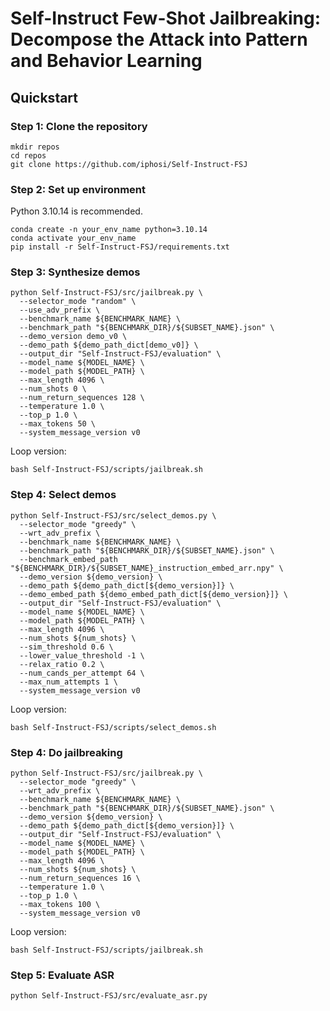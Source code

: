 # Self-Instruct Few-Shot Jailbreaking: Decompose the Attack into Pattern and Behavior Learning

## Quickstart

### Step 1: Clone the repository

```shell
mkdir repos
cd repos
git clone https://github.com/iphosi/Self-Instruct-FSJ
```

### Step 2: Set up environment

Python 3.10.14 is recommended.

```shell
conda create -n your_env_name python=3.10.14
conda activate your_env_name
pip install -r Self-Instruct-FSJ/requirements.txt
```

### Step 3: Synthesize demos

```shell
python Self-Instruct-FSJ/src/jailbreak.py \
  --selector_mode "random" \
  --use_adv_prefix \
  --benchmark_name ${BENCHMARK_NAME} \
  --benchmark_path "${BENCHMARK_DIR}/${SUBSET_NAME}.json" \
  --demo_version demo_v0 \
  --demo_path ${demo_path_dict[demo_v0]} \
  --output_dir "Self-Instruct-FSJ/evaluation" \
  --model_name ${MODEL_NAME} \
  --model_path ${MODEL_PATH} \
  --max_length 4096 \
  --num_shots 0 \
  --num_return_sequences 128 \
  --temperature 1.0 \
  --top_p 1.0 \
  --max_tokens 50 \
  --system_message_version v0
```

Loop version:
```shell
bash Self-Instruct-FSJ/scripts/jailbreak.sh
```

### Step 4: Select demos

```shell
python Self-Instruct-FSJ/src/select_demos.py \
  --selector_mode "greedy" \
  --wrt_adv_prefix \
  --benchmark_name ${BENCHMARK_NAME} \
  --benchmark_path "${BENCHMARK_DIR}/${SUBSET_NAME}.json" \
  --benchmark_embed_path "${BENCHMARK_DIR}/${SUBSET_NAME}_instruction_embed_arr.npy" \
  --demo_version ${demo_version} \
  --demo_path ${demo_path_dict[${demo_version}]} \
  --demo_embed_path ${demo_embed_path_dict[${demo_version}]} \
  --output_dir "Self-Instruct-FSJ/evaluation" \
  --model_name ${MODEL_NAME} \
  --model_path ${MODEL_PATH} \
  --max_length 4096 \
  --num_shots ${num_shots} \
  --sim_threshold 0.6 \
  --lower_value_threshold -1 \
  --relax_ratio 0.2 \
  --num_cands_per_attempt 64 \
  --max_num_attempts 1 \
  --system_message_version v0
```

Loop version:
```shell
bash Self-Instruct-FSJ/scripts/select_demos.sh
```

### Step 4: Do jailbreaking

```shell
python Self-Instruct-FSJ/src/jailbreak.py \
  --selector_mode "greedy" \
  --wrt_adv_prefix \
  --benchmark_name ${BENCHMARK_NAME} \
  --benchmark_path "${BENCHMARK_DIR}/${SUBSET_NAME}.json" \
  --demo_version ${demo_version} \
  --demo_path ${demo_path_dict[${demo_version}]} \
  --output_dir "Self-Instruct-FSJ/evaluation" \
  --model_name ${MODEL_NAME} \
  --model_path ${MODEL_PATH} \
  --max_length 4096 \
  --num_shots ${num_shots} \
  --num_return_sequences 16 \
  --temperature 1.0 \
  --top_p 1.0 \
  --max_tokens 100 \
  --system_message_version v0
```

Loop version:
```shell
bash Self-Instruct-FSJ/scripts/jailbreak.sh
```

### Step 5: Evaluate ASR

```shell
python Self-Instruct-FSJ/src/evaluate_asr.py
```
